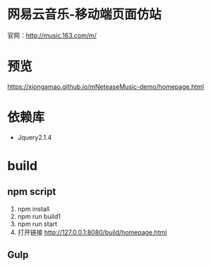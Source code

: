 # 网易云音乐-移动端页面仿站
官网：http://music.163.com/m/ 
# 预览
https://xiongamao.github.io/mNeteaseMusic-demo/homepage.html

# 依赖库
- Jquery2.1.4

# build
## npm script
1. npm install
2. npm run build1
3. npm run start
4. 打开链接 http://127.0.0.1:8080/build/homepage.html

## Gulp